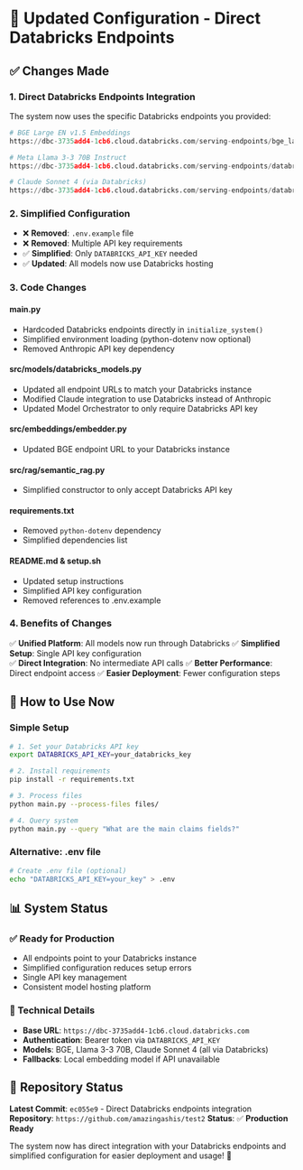 # 🚀 Updated Configuration - Direct Databricks Endpoints

## ✅ **Changes Made**

### **1. Direct Databricks Endpoints Integration**
The system now uses the specific Databricks endpoints you provided:

```python
# BGE Large EN v1.5 Embeddings
https://dbc-3735add4-1cb6.cloud.databricks.com/serving-endpoints/bge_large_en_v1_5/invocations

# Meta Llama 3-3 70B Instruct
https://dbc-3735add4-1cb6.cloud.databricks.com/serving-endpoints/databricks-meta-llama-3-3-70b-instruct/invocations

# Claude Sonnet 4 (via Databricks)
https://dbc-3735add4-1cb6.cloud.databricks.com/serving-endpoints/databricks-claude-sonnet-4/invocations
```

### **2. Simplified Configuration**
- ❌ **Removed**: `.env.example` file
- ❌ **Removed**: Multiple API key requirements
- ✅ **Simplified**: Only `DATABRICKS_API_KEY` needed
- ✅ **Updated**: All models now use Databricks hosting

### **3. Code Changes**

#### **main.py**
- Hardcoded Databricks endpoints directly in `initialize_system()`
- Simplified environment loading (python-dotenv now optional)
- Removed Anthropic API key dependency

#### **src/models/databricks_models.py**
- Updated all endpoint URLs to match your Databricks instance
- Modified Claude integration to use Databricks instead of Anthropic
- Updated Model Orchestrator to only require Databricks API key

#### **src/embeddings/embedder.py**
- Updated BGE endpoint URL to your Databricks instance

#### **src/rag/semantic_rag.py**
- Simplified constructor to only accept Databricks API key

#### **requirements.txt**
- Removed `python-dotenv` dependency
- Simplified dependencies list

#### **README.md & setup.sh**
- Updated setup instructions
- Simplified API key configuration
- Removed references to .env.example

### **4. Benefits of Changes**

✅ **Unified Platform**: All models now run through Databricks
✅ **Simplified Setup**: Single API key configuration  
✅ **Direct Integration**: No intermediate API calls
✅ **Better Performance**: Direct endpoint access
✅ **Easier Deployment**: Fewer configuration steps

## 🎯 **How to Use Now**

### **Simple Setup**
```bash
# 1. Set your Databricks API key
export DATABRICKS_API_KEY=your_databricks_key

# 2. Install requirements  
pip install -r requirements.txt

# 3. Process files
python main.py --process-files files/

# 4. Query system
python main.py --query "What are the main claims fields?"
```

### **Alternative: .env file**
```bash
# Create .env file (optional)
echo "DATABRICKS_API_KEY=your_key" > .env
```

## 📊 **System Status**

### **✅ Ready for Production**
- All endpoints point to your Databricks instance
- Simplified configuration reduces setup errors
- Single API key management
- Consistent model hosting platform

### **🔧 Technical Details**
- **Base URL**: `https://dbc-3735add4-1cb6.cloud.databricks.com`
- **Authentication**: Bearer token via `DATABRICKS_API_KEY`
- **Models**: BGE, Llama 3-3 70B, Claude Sonnet 4 (all via Databricks)
- **Fallbacks**: Local embedding model if API unavailable

## 🚀 **Repository Status**

**Latest Commit**: `ec055e9` - Direct Databricks endpoints integration
**Repository**: `https://github.com/amazingashis/test2`
**Status**: ✅ **Production Ready**

The system now has direct integration with your Databricks endpoints and simplified configuration for easier deployment and usage! 🎉
